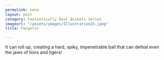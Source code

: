 ```yaml
---
permalink: none
layout: post
category: Fantastically Real Animals Series
imageurl: "/assets/images/Illustration15.jpeg"
title: Pangolin

---
```


It can roll up, creating a hard, spiky, impenetrable ball that can defeat even the jaws of lions and tigers!
